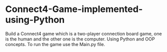 # Connect4-Game-implemented-using-Python
Build a Connect4 game which is a two-player connection board game, one is the human and the other one is the computer. Using Python and OOP concepts.
To run the game use the Main.py file.
